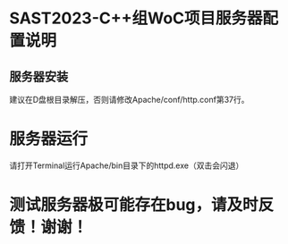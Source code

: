 # SAST2023-C++组WoC项目服务器配置说明
## 服务器安装
建议在D盘根目录解压，否则请修改Apache/conf/http.conf第37行。  
# 服务器运行
请打开Terminal运行Apache/bin目录下的httpd.exe（双击会闪退）
# 测试服务器极可能存在bug，请及时反馈！谢谢！